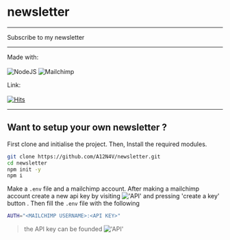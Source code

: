 # newsletter
<hr>Subscribe to my newsletter<hr>

Made with:
<br><br>
<img alt="NodeJS" src="https://img.shields.io/badge/node.js-%2343853D.svg?style=for-the-badge" />
<img alt="Mailchimp" src="https://img.shields.io/badge/Mailchimp%20API-yellow?style=for-the-badge" />

Link:<br><br>
[![Hits](https://img.shields.io/badge/newsletter-white?style=for-the-badge)](https://enigmatic-thicket-99001.herokuapp.com/)
<hr>

## Want to setup your own newsletter ?

First clone and initialise the project. Then, Install the required modules.

```sh
git clone https://github.com/A12N4V/newsletter.git
cd newsletter
npm init -y
npm i
```

Make a ```.env``` file and a mailchimp account. After making a mailchimp account create a new api key by visiting !['API'](https://us6.admin.mailchimp.com/account/api/) and pressing 'create a key' button . Then fill the ```.env``` file  with the following 

```sh
AUTH="<MAILCHIMP USERNAME>:<API KEY>"
```
> the API key can be founded !['API'](https://us6.admin.mailchimp.com/account/api/)
